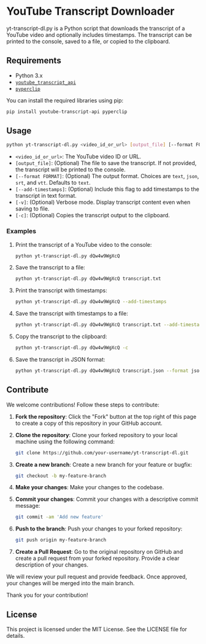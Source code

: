 # YouTube Transcript Downloader

yt-transcript-dl.py is a Python script that downloads the transcript of a YouTube video and optionally includes timestamps. The transcript can be printed to the console, saved to a file, or copied to the clipboard.

## Requirements

- Python 3.x
- [`youtube_transcript_api`](https://pypi.org/project/youtube-transcript-api/)
- [`pyperclip`](https://pypi.org/project/pyperclip/)

You can install the required libraries using pip:

```sh
pip install youtube-transcript-api pyperclip
```

## Usage

```sh
python yt-transcript-dl.py <video_id_or_url> [output_file] [--format FORMAT] [--add-timestamps] [-v] [-c]
```

- `<video_id_or_url>`: The YouTube video ID or URL.
- `[output_file]`: (Optional) The file to save the transcript. If not provided, the transcript will be printed to the console.
- `[--format FORMAT]`: (Optional) The output format. Choices are `text`, `json`, `srt`, and `vtt`. Defaults to `text`.
- `[--add-timestamps]`: (Optional) Include this flag to add timestamps to the transcript in text format.
- `[-v]`: (Optional) Verbose mode. Display transcript content even when saving to file.
- `[-c]`: (Optional) Copies the transcript output to the clipboard.

### Examples

1. Print the transcript of a YouTube video to the console:

    ```sh
    python yt-transcript-dl.py dQw4w9WgXcQ
    ```

2. Save the transcript to a file:

    ```sh
    python yt-transcript-dl.py dQw4w9WgXcQ transcript.txt
    ```

3. Print the transcript with timestamps:

    ```sh
    python yt-transcript-dl.py dQw4w9WgXcQ --add-timestamps
    ```

4. Save the transcript with timestamps to a file:

    ```sh
    python yt-transcript-dl.py dQw4w9WgXcQ transcript.txt --add-timestamps
    ```

5. Copy the transcript to the clipboard:

    ```sh
    python yt-transcript-dl.py dQw4w9WgXcQ -c
    ```

6. Save the transcript in JSON format:

    ```sh
    python yt-transcript-dl.py dQw4w9WgXcQ transcript.json --format json
    ```

## Contribute

We welcome contributions! Follow these steps to contribute:

1. **Fork the repository**: Click the "Fork" button at the top right of this page to create a copy of this repository in your GitHub account.

2. **Clone the repository**: Clone your forked repository to your local machine using the following command:
    ```sh
    git clone https://github.com/your-username/yt-transcript-dl.git
    ```

3. **Create a new branch**: Create a new branch for your feature or bugfix:
    ```sh
    git checkout -b my-feature-branch
    ```

4. **Make your changes**: Make your changes to the codebase.

5. **Commit your changes**: Commit your changes with a descriptive commit message:
    ```sh
    git commit -am 'Add new feature'
    ```

6. **Push to the branch**: Push your changes to your forked repository:
    ```sh
    git push origin my-feature-branch
    ```

7. **Create a Pull Request**: Go to the original repository on GitHub and create a pull request from your forked repository. Provide a clear description of your changes.

We will review your pull request and provide feedback. Once approved, your changes will be merged into the main branch.

Thank you for your contribution!

## License

This project is licensed under the MIT License. See the LICENSE file for details.